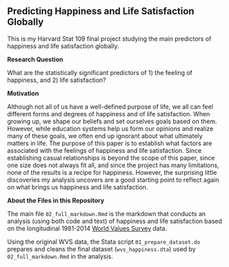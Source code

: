 ## Predicting Happiness and Life Satisfaction Globally

This is my Harvard Stat 109 final project studying the main predictors
of happiness and life satisfaction globally.

**Research Question**

What are the statistically significant predictors of 1) the feeling of
happiness, and 2) life satisfaction?

**Motivation**

Although not all of us have a well-defined purpose of life, we all can
feel different forms and degrees of happiness and of life satisfaction.
When growing up, we shape our beliefs and set ourselves goals based on
them. However, while education systems help us form our opinions and
realize many of these goals, we often end up ignorant about what
ultimately matters in life. The purpose of this paper is to establish
what factors are associated with the feelings of happiness and life
satisfaction. Since establishing casual relationships is beyond the
scope of this paper, since one size does not always fit all, and since
the project has many limitations, none of the results is a recipe for
happiness. However, the surprising little discoveries my analysis
uncovers are a good starting point to reflect again on what brings us
happiness and life satisfaction.

**About the Files in this Repository**

The main file `02_full_markdown.Rmd` is the markdown that conducts an
analysis (using both code and text) of happiness and life satisfaction
based on the longitudinal 1981-2014 [World Values
Survey](www.worldvaluessurvey.org) data.

Using the original WVS data, the Stata script `01_prepare_dataset.do`
prepares and cleans the final dataset (`wvs_happiness.dta`) used by
`02_full_markdown.Rmd` in the analysis.
